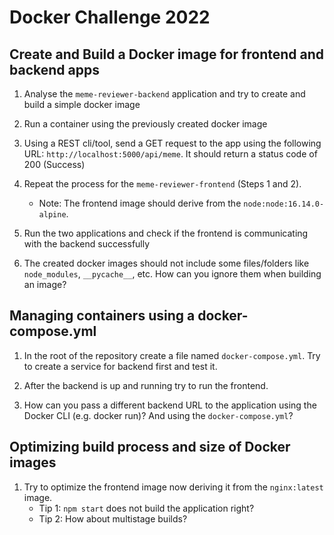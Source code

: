 # Docker Challenge 2022

## Create and Build a Docker image for frontend and backend apps

1. Analyse the `meme-reviewer-backend` application and try to create and build a simple docker image

2. Run a container using the previously created docker image

3. Using a REST cli/tool, send a GET request to the app using the following URL: `http://localhost:5000/api/meme`. It should return a status code of 200 (Success)

4. Repeat the process for the `meme-reviewer-frontend` (Steps 1 and 2). 
    * Note: The frontend image should derive from the `node:node:16.14.0-alpine`.

5. Run the two applications and check if the frontend is communicating with the backend successfully

6. The created docker images should not include some files/folders like `node_modules`, `__pycache__`, etc. How can you ignore them when building an image?

## Managing containers using a docker-compose.yml

1. In the root of the repository create a file named `docker-compose.yml`. Try to create a service for backend first and test it.

2.  After the backend is up and running try to run the frontend.

3. How can you pass a different backend URL to the application using the Docker CLI (e.g. docker run)? And using the `docker-compose.yml`?

## Optimizing build process and size of Docker images

1. Try to optimize the frontend image now deriving it from the `nginx:latest` image. 
    * Tip 1: `npm start` does not build the application right?
    * Tip 2: How about multistage builds?

